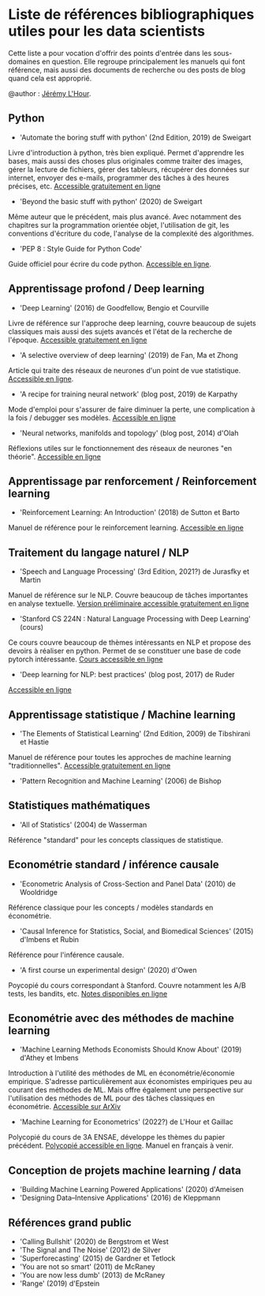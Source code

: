 # Liste de références bibliographiques utiles pour les data scientists

Cette liste a pour vocation d'offrir des points d'entrée dans les sous-domaines en question. Elle regroupe principalement les manuels qui font référence, mais aussi des documents de recherche ou des posts de blog quand cela est approprié. 

@author : [Jérémy L'Hour](https://github.com/jeremylhour).

## Python
- 'Automate the boring stuff with python' (2nd Edition, 2019) de Sweigart

Livre d'introduction à python, très bien expliqué. Permet d'apprendre les bases, mais aussi des choses plus originales comme traiter des images, gérer la lecture de fichiers, gérer des tableurs, récupérer des données sur internet, envoyer des e-mails, programmer des tâches à des heures précises, etc. [Accessible gratuitement en ligne](https://automatetheboringstuff.com/)

- 'Beyond the basic stuff with python' (2020) de Sweigart

Même auteur que le précédent, mais plus avancé. Avec notamment des chapitres sur la programmation orientée objet, l'utilisation de git, les conventions d'écriture du code, l'analyse de la complexité des algorithmes.

- 'PEP 8 : Style Guide for Python Code'

Guide officiel pour écrire du code python. [Accessible en ligne](https://www.python.org/dev/peps/pep-0008/).


## Apprentissage profond / Deep learning
- 'Deep Learning' (2016) de Goodfellow, Bengio et Courville

Livre de référence sur l'approche deep learning, couvre beaucoup de sujets classiques mais aussi des sujets avancés et l'état de la recherche de l'époque. [Accessible gratuitement en ligne](https://www.deeplearningbook.org/)

- 'A selective overview of deep learning' (2019) de Fan, Ma et Zhong

Article qui traite des réseaux de neurones d'un point de vue statistique. [Accessible en ligne](https://arxiv.org/abs/1904.05526).

- 'A recipe for training neural network' (blog post, 2019) de Karpathy

Mode d'emploi pour s'assurer de faire diminuer la perte, une complication à la fois / debugger ses modèles. [Accessible en ligne](http://karpathy.github.io/2019/04/25/recipe/)

- 'Neural networks, manifolds and topology' (blog post, 2014) d'Olah

Réflexions utiles sur le fonctionnement des réseaux de neurones "en théorie". [Accessible en ligne](http://colah.github.io/posts/2014-03-NN-Manifolds-Topology/)

## Apprentissage par renforcement / Reinforcement learning
- 'Reinforcement Learning: An Introduction' (2018) de Sutton et Barto

Manuel de référence pour le reinforcement learning. [Accessible en ligne](http://incompleteideas.net/book/the-book.html)

## Traitement du langage naturel / NLP
- 'Speech and Language Processing' (3rd Edition, 2021?) de Jurasfky et Martin

Manuel de référence sur le NLP. Couvre beaucoup de tâches importantes en analyse textuelle. [Version préliminaire accessible gratuitement en ligne](https://web.stanford.edu/~jurafsky/slp3/)

- 'Stanford CS 224N : Natural Language Processing with Deep Learning' (cours)
 
Ce cours couvre beaucoup de thèmes intéressants en NLP et propose des devoirs à réaliser en python. Permet de se constituer une base de code pytorch intéressante. [Cours accessible en ligne](http://web.stanford.edu/class/cs224n/)

- 'Deep learning for NLP: best practices' (blog post, 2017) de Ruder

[Accessible en ligne](https://ruder.io/deep-learning-nlp-best-practices/)

## Apprentissage statistique / Machine learning
- 'The Elements of Statistical Learning' (2nd Edition, 2009) de Tibshirani et Hastie

Manuel de référence pour toutes les approches de machine learning "traditionnelles". [Accessible gratuitement en ligne](https://web.stanford.edu/~hastie/ElemStatLearn/)

- 'Pattern Recognition and Machine Learning' (2006) de Bishop

## Statistiques mathématiques
- 'All of Statistics' (2004) de Wasserman

Référence "standard" pour les concepts classiques de statistique.

## Econométrie standard / inférence causale
- 'Econometric Analysis of Cross-Section and Panel Data' (2010) de Wooldridge

Référence classique pour les concepts / modèles standards en économétrie.

- 'Causal Inference for Statistics, Social, and Biomedical Sciences' (2015) d'Imbens et Rubin

Référence pour l'inférence causale.

- 'A first course un experimental design' (2020) d'Owen

Poycopié du cours correspondant à Stanford. Couvre notamment les A/B tests, les bandits, etc. [Notes disponibles en ligne](https://statweb.stanford.edu/~owen/courses/363/)

## Econométrie avec des méthodes de machine learning
- 'Machine Learning Methods Economists Should Know About' (2019) d'Athey et Imbens

Introduction à l'utilité des méthodes de ML en économétrie/économie empirique. S'adresse particulièrement aux économistes empiriques peu au courant des méthodes de ML. Mais offre également une perspective sur l'utilisation des méthodes de ML pour des tâches classiques en économétrie. [Accessible sur ArXiv](https://arxiv.org/abs/1903.10075)

- 'Machine Learning for Econometrics' (2022?) de L'Hour et Gaillac

Polycopié du cours de 3A ENSAE, développe les thèmes du papier précédent. [Polycopié accessible en ligne](https://sites.google.com/site/jeremylhour/courses). Manuel en français à venir.


## Conception de projets machine learning / data
- 'Building Machine Learning Powered Applications' (2020) d'Ameisen
- 'Designing Data–Intensive Applications' (2016) de Kleppmann

## Références grand public
- 'Calling Bullshit' (2020) de Bergstrom et West
- 'The Signal and The Noise' (2012) de Silver
- 'Superforecasting' (2015) de Gardner et Tetlock
- 'You are not so smart' (2011) de McRaney
- 'You are now less dumb' (2013) de McRaney
- 'Range' (2019) d'Epstein
